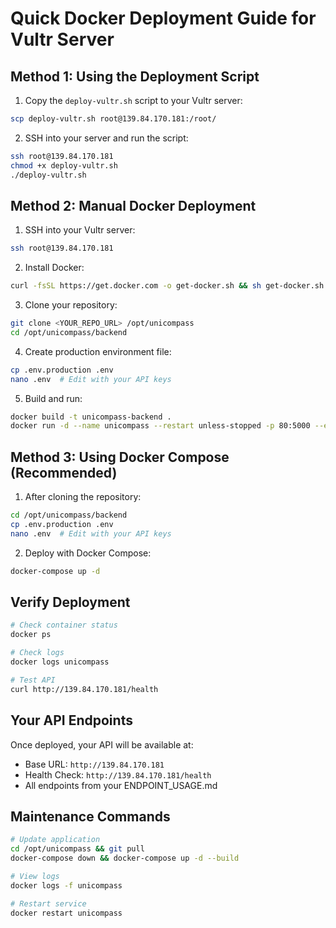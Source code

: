 # Quick Docker Deployment Guide for Vultr Server

## Method 1: Using the Deployment Script

1. Copy the `deploy-vultr.sh` script to your Vultr server:
```bash
scp deploy-vultr.sh root@139.84.170.181:/root/
```

2. SSH into your server and run the script:
```bash
ssh root@139.84.170.181
chmod +x deploy-vultr.sh
./deploy-vultr.sh
```

## Method 2: Manual Docker Deployment

1. SSH into your Vultr server:
```bash
ssh root@139.84.170.181
```

2. Install Docker:
```bash
curl -fsSL https://get.docker.com -o get-docker.sh && sh get-docker.sh
```

3. Clone your repository:
```bash
git clone <YOUR_REPO_URL> /opt/unicompass
cd /opt/unicompass/backend
```

4. Create production environment file:
```bash
cp .env.production .env
nano .env  # Edit with your API keys
```

5. Build and run:
```bash
docker build -t unicompass-backend .
docker run -d --name unicompass --restart unless-stopped -p 80:5000 --env-file .env unicompass-backend
```

## Method 3: Using Docker Compose (Recommended)

1. After cloning the repository:
```bash
cd /opt/unicompass/backend
cp .env.production .env
nano .env  # Edit with your API keys
```

2. Deploy with Docker Compose:
```bash
docker-compose up -d
```

## Verify Deployment

```bash
# Check container status
docker ps

# Check logs
docker logs unicompass

# Test API
curl http://139.84.170.181/health
```

## Your API Endpoints

Once deployed, your API will be available at:
- Base URL: `http://139.84.170.181`
- Health Check: `http://139.84.170.181/health`
- All endpoints from your ENDPOINT_USAGE.md

## Maintenance Commands

```bash
# Update application
cd /opt/unicompass && git pull
docker-compose down && docker-compose up -d --build

# View logs
docker logs -f unicompass

# Restart service
docker restart unicompass
```